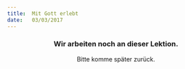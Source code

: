 ```yaml
---
title:  Mit Gott erlebt
date:   03/03/2017
---
```


### <center>Wir arbeiten noch an dieser Lektion.</center>
<center>Bitte komme später zurück.</center>
